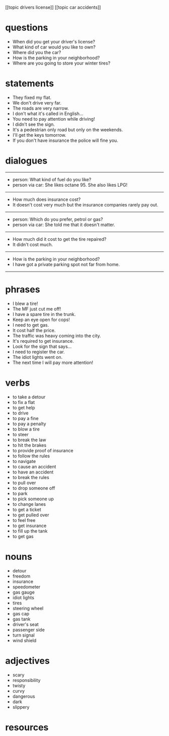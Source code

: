 [[topic drivers license]]
[[topic car accidents]]
# questions 
- When did you get your driver's license?
- What kind of car would you like to own?
- Where did you the car?
- How is the parking in your neighborhood?
- Where are you going to store your winter tires?

# statements
- They fixed my flat.
- We don't drive very far.
- The roads are very narrow.
- I don't what it's called in English...
- You need to pay attention while driving!
- I didn't see the sign.
- It's a pedestrian only road but only on the weekends.
- I'll get the keys tomorrow.
- If you don't have insurance the police will fine you.

# dialogues
---
- person: What kind of fuel do you like?
- person via car: She likes octane 95. She also likes LPG!
---

- How much does insurance cost?
- It doesn't cost very much but the insurance companies rarely pay out.

---
- person: Which do you prefer, petrol or gas?
- person via car: She told me that it doesn't matter.

---
- How much did it cost to get the tire repaired?
- It didn't cost much.
---
- How is the parking in your neighborhood?
- I have got a private parking spot not far from home.
---


# phrases
- I blew a tire!
- The MF just cut me off!
- I have a spare tire in the trunk.
- Keep an eye open for cops!
- I need to get gas.
- It cost half the price.
- The traffic was heavy coming into the city.
- It's required to get insurance.
- Look for the sign that says... 
- I need to register the car.
- The idiot lights went on.
- The next time I will pay more attention!


# verbs
- to take a detour
- to fix a flat
- to get help
- to drive
- to pay a fine
- to pay a penalty
- to blow a tire
- to steer
- to break the law
- to hit the brakes
- to provide proof of insurance
- to follow the rules
- to navigate
- to cause an accident
- to have an accident
- to break the rules
- to pull over
- to drop someone off
- to park
- to pick someone up
- to change lanes
- to get a ticket
- to get pulled over
- to feel free
- to get insurance
- to fill up the tank
- to get gas
# nouns
- detour
- freedom
- insurance
- speedometer
- gas gauge
- idiot lights
- tires
- steering wheel
- gas cap
- gas tank
- driver's seat
- passenger side
- turn signal
- wind shield
# adjectives
- scary
- responsibility
- twisty
- curvy
- dangerous
- dark
- slippery

# resources
